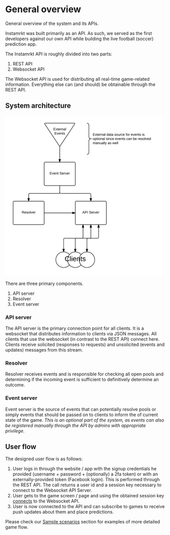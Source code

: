 # General overview

General overview of the system and its APIs.

Instamrkt was built primarily as an API. As such, we served as the first developers against our own API while building the live football (soccer) prediction app.

The Instamrkt API is roughly divided into two parts:

1. REST API
2. Websocket API

The Websocket API is used for distributing all real-time game-related information. Everything else can (and should) be obtainable through the REST API.


## System architecture

![System architecture](images/architecture.png)

There are three primary components.

1. API server
2. Resolver
3. Event server

### API server

The API server is the primary connection point for all clients. It is a websocket that distributes information to clients via JSON messages. All clients that use the websocket (in contrast to the REST API) connect here. Clients receive solicited (responses to requests) and unsolicited (events and updates) messages from this stream.

### Resolver

Resolver receives events and is responsible for checking all open pools and determining if the incoming event is sufficient to definitively determine an outcome.

### Event server

Event server is the source of events that can potentially resolve pools or simply events that should be passed on to clients to inform the of current state of the game. _This is an optional part of the system, as events can also be registered manually through the API by admins with appropriate privilege._

## User flow

The designed user flow is as follows:

1. User logs in through the website / app with the signup credentials he provided (username + password + (optionally) a 2fa token) or with an externally-provided token (Facebook login). This is performed through the REST API. The call returns a user id and a session key necessary to connect to the Websocket API Server.
2. User gets to the game screen / page and using the obtained session key <a href="#connecting"> connects</a> to the Websocket API.
3. User is now connected to the API and can subscribe to games to receive push updates about them and place predictions.

Please check our <a href="#sample-scenarios">Sample scenarios</a> section for examples of more detailed game flow.